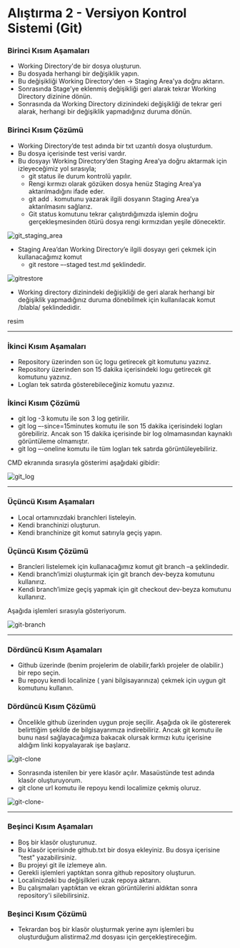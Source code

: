 # Alıştırma 2 - Versiyon Kontrol Sistemi (Git)

### Birinci Kısım Aşamaları

- Working Directory'de bir dosya oluşturun.
- Bu dosyada herhangi bir değişiklik yapın.
- Bu değişikliği Working Directory'den -> Staging Area'ya doğru aktarın.
- Sonrasında Stage'ye eklenmiş değişikliği geri alarak tekrar Working Directory dizinine dönün.
- Sonrasında da Working Directory dizinindeki değişikliği de tekrar geri alarak, herhangi bir değişiklik yapmadığınız duruma dönün.



### Birinci Kısım Çözümü

- Working Directory’de test adında bir txt uzantılı dosya oluşturdum.
- Bu dosya içerisinde test verisi vardır.
- Bu dosyayı Working Directory’den Staging Area’ya doğru aktarmak için izleyeceğimiz yol sırasıyla;
    * git status ile durum kontrolü yapılır.
    * Rengi kırmızı olarak gözüken dosya henüz Staging Area’ya aktarılmadığını ifade eder.
    * git add . komutunu yazarak ilgili dosyanın Staging Area’ya aktarılmasını sağlarız.
    * Git status komutunu tekrar çalıştırdığımızda işlemin doğru gerçekleşmesinden ötürü dosya rengi kırmızıdan yeşile dönecektir.

![git_staging_area](https://github.com/beyzakuru/dotnet-yuzuncuyil-egitimi-alistirmalar/assets/88837400/da6eb276-b965-4a7f-8279-e8405dd9b01f)

- Staging Area’dan Working Directory’e ilgili dosyayı geri çekmek için kullanacağımız komut 
    * git restore –-staged test.md şeklindedir. 

![gitrestore](https://github.com/beyzakuru/dotnet-yuzuncuyil-egitimi-alistirmalar/assets/88837400/39e362fe-097a-4c44-a982-7a46a8b91584)

- Working directory dizinindeki değişikliği de geri alarak herhangi bir değişiklik yapmadığınız duruma dönebilmek için kullanılacak komut /blabla/ şeklindedidir.

resim

---

### İkinci Kısım Aşamaları

- Repository üzerinden son üç logu getirecek git komutunu yazınız.
- Repository üzerinden son 15 dakika içerisindeki logu getirecek git komutunu yazınız.
- Logları tek satırda gösterebileceğiniz komutu yazınız.

### İkinci Kısım Çözümü

- git log -3 komutu ile son 3 log getirilir.
- git log –-since=15minutes komutu ile son 15 dakika içerisindeki logları görebiliriz. Ancak son 15 dakika içerisinde bir log olmamasından kaynaklı görüntüleme olmamıştır.
- git log –-oneline komutu ile tüm logları tek satırda görüntüleyebiliriz.   

CMD ekranında sırasıyla gösterimi aşağıdaki gibidir:

![git_log](https://github.com/beyzakuru/dotnet-yuzuncuyil-egitimi-alistirmalar/assets/88837400/13cdaa64-04fa-45de-b58b-b83bfc2931b5)

---

### Üçüncü Kısım Aşamaları

- Local ortamınızdaki branchleri listeleyin.
- Kendi branchinizi oluşturun.
- Kendi branchinize git komut satırıyla geçiş yapın.

### Üçüncü Kısım Çözümü

- Brancleri listelemek için kullanacağımız komut git branch –a şeklindedir.
- Kendi branch’imizi oluşturmak için git branch dev-beyza komutunu kullanırız.
- Kendi branch’imize geçiş yapmak için git checkout dev-beyza komutunu kullanırız.

Aşağıda işlemleri sırasıyla gösteriyorum.

![git-branch](https://github.com/beyzakuru/dotnet-yuzuncuyil-egitimi-alistirmalar/assets/88837400/4193dceb-4c24-4b77-9676-2ce240ca28f0)

--- 

### Dördüncü Kısım Aşamaları

- Github üzerinde (benim projelerim de olabilir,farklı projeler de olabilir.) bir repo seçin.
- Bu repoyu kendi localinize ( yani bilgisayarınıza) çekmek için uygun git komutunu kullanın.


### Dördüncü Kısım Çözümü

- Öncelikle github üzerinden uygun proje seçilir. Aşağıda ok ile göstererek belirttiğim şekilde de bilgisayarımıza indirebiliriz. Ancak git komutu ile bunu nasıl sağlayacağımıza bakacak olursak kırmızı kutu içerisine aldığım linki kopyalayarak işe başlarız.

![git-clone](https://github.com/beyzakuru/dotnet-yuzuncuyil-egitimi-alistirmalar/assets/88837400/1ab1119d-e02f-41c5-8a87-d165162008b9)

- Sonrasında istenilen bir yere klasör açılır. Masaüstünde test adında klasör oluşturuyorum.
- git clone url komutu ile repoyu kendi localimize çekmiş oluruz.

![git-clone-](https://github.com/beyzakuru/dotnet-yuzuncuyil-egitimi-alistirmalar/assets/88837400/a16ee5a0-4db8-4949-9934-7de67d5ef4a2)

---

### Beşinci Kısım Aşamaları

- Boş bir klasör oluşturunuz.
- Bu klasör içerisinde github.txt bir dosya ekleyiniz. Bu dosya içerisine "test" yazabilirsiniz.
- Bu projeyi git ile izlemeye alın.
- Gerekli işlemleri yaptıktan sonra github repository oluşturun.
- Localinizdeki bu değişilkleri uzak repoya aktarın.
- Bu çalışmaları yaptıktan ve ekran görüntülerini aldıktan sonra repository'i silebilirsiniz.


### Beşinci Kısım Çözümü

- Tekrardan boş bir klasör oluşturmak yerine aynı işlemleri bu oluşturduğum alistirma2.md dosyası için gerçekleştireceğim.

